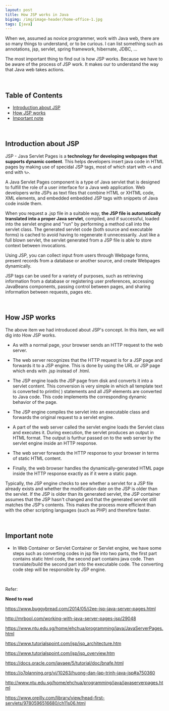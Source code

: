 ```yaml
---
layout: post
title: How JSP works in Java
bigimg: /img/image-header/home-office-1.jpg
tags: [java]
---
```


When we, assumed as novice programmer, work with Java web, there are so many things to understand, or to be curious. I can list something such as annotations, jsp, servlet, spring framework, hibernate, JDBC, ... 

The most important thing to find out is how JSP works. Because we have to be aware of the process of JSP work. It makes our to understand the way that Java web takes actions. 

<br>

## Table of Contents
- [Introduction about JSP](#introduction-about-JSP)
- [How JSP works](#how-jsp-works)
- [Important note](#important-note)


<br>

## Introduction about JSP
JSP - Java Servlet Pages is a **technology for developing webpages that supports dynamic content**. This helps developers insert java code in HTML pages by making use of specidal JSP tags, most of which start with ```<%``` and end with ```%>```.

A Java Servlet Pages component is a type of Java servlet that is designed to fulfill the role of a user interface for a Java web application. Web developers write JSPs as text files that combine HTML or XHTML code, XML elements, and embedded embedded JSP tags with snippets of Java code inside them. 

When you request a .jsp file in a suitable way, **the JSP file is automatically translated into a proper Java servlet**, compiled, and if successful, loaded into the servlet engine and "run" by performing a method call into the servlet class. The generated servlet code (both source and executable forms) is cached to avoid having to regenerate it unnecessarily. Just like a full blown servlet, the servlet generated from a JSP file is able to store context between invocations. 

Using JSP, you can collect input from users through Webpage forms, present records from a database or another source, and create Webpages dynamically.

JSP tags can be used for a variety of purposes, such as retrieving information from a database or registering user preferences, accessing JavaBeans components, passing control between pages, and sharing information between requests, pages etc.

<br>

## How JSP works
The above item we had introduced about JSP's concept. In this item, we will dig into How JSP works.
- As with a normal page, your browser sends an HTTP request to the web server.

- The web server recognizes that the HTTP request is for a JSP page and forwards it to a JSP engine. This is done by using the URL or JSP page which ends with .jsp instead of .html.

- The JSP engine loads the JSP page from disk and converts it into a servlet content. This conversion is very simple in which all template text is converted to println( ) statements and all JSP elements are converted to Java code. This code implements the corresponding dynamic behavior of the page.

- The JSP engine compiles the servlet into an executable class and forwards the original request to a servlet engine.

- A part of the web server called the servlet engine loads the Servlet class and executes it. During execution, the servlet produces an output in HTML format. The output is furthur passed on to the web server by the servlet engine inside an HTTP response.

- The web server forwards the HTTP response to your browser in terms of static HTML content.

- Finally, the web browser handles the dynamically-generated HTML page inside the HTTP response exactly as if it were a static page.

Typically, the JSP engine checks to see whether a servlet for a JSP file already exists and whether the modification date on the JSP is older than the servlet. If the JSP is older than its generated servlet, the JSP container assumes that the JSP hasn't changed and that the generated servlet still matches the JSP's contents. This makes the process more efficient than with the other scripting languages (such as PHP) and therefore faster.


<br>

## Important note
- In Web Container or Servlet Container or Servlet engine, we have some steps such as converting codes in jsp file into two parts, the first part contains static html code, the second part contains java code. Then translate/build the second part into the executable code. The converting code step will be responsible by JSP engine.


<br>


Refer: 

**Need to read**

https://www.buggybread.com/2014/05/j2ee-jsp-java-server-pages.html

http://mrbool.com/working-with-java-server-pages-jsp/29048

https://www.ntu.edu.sg/home/ehchua/programming/java/JavaServerPages.html

https://www.tutorialspoint.com/jsp/jsp_architecture.htm

https://www.tutorialspoint.com/jsp/jsp_overview.htm

https://docs.oracle.com/javaee/5/tutorial/doc/bnafe.html

https://o7planning.org/vi/10263/huong-dan-lap-trinh-java-jsp#a750360

http://www.ntu.edu.sg/home/ehchua/programming/java/javaserverpages.html

https://www.oreilly.com/library/view/head-first-servlets/9780596516680/ch11s06.html

